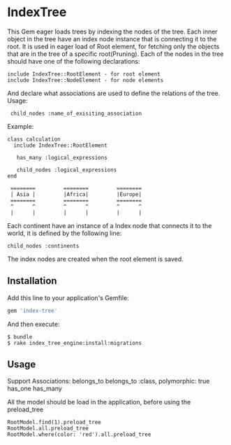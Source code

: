 # IndexTree

This Gem eager loads trees by indexing the nodes of the tree.
Each inner object in the tree have an index node instance that is connecting it to the root.
It is used in eager load of Root element, for fetching only the objects that are in the tree of a specific root(Pruning).
Each of the nodes in the tree should have one of the following declarations:

    include IndexTree::RootElement - for root element
    include IndexTree::NodeElement - for node elements

And declare what associations are used to define the relations of the tree.
Usage:

     child_nodes :name_of_exisiting_association

Example:

    class calculation
      include IndexTree::RootElement

       has_many :logical_expressions

       child_nodes :logical_expressions
    end

     ========         ========         ========
     | Asia |         |Africa|         |Europe|
     ========         ========         ========
     ^      ^         ^      ^         ^      ^
     |      |         |      |         |      |

                       
                       

Each continent have an instance of a Index node that connects it to the world, it is defined by the following line:

    child_nodes :continents

The index nodes are created when the root element is saved.

## Installation

Add this line to your application's Gemfile:

```ruby
gem 'index-tree'
```

And then execute:

    $ bundle
    $ rake index_tree_engine:install:migrations

## Usage

Support Associations:
    belongs_to
    belongs_to :class, polymorphic: true
    has_one
    has_many
    
All the model should be load in the application, before using the preload_tree

    RootModel.find(1).preload_tree
    RootModel.all.preload_tree
    RootModel.where(color: 'red').all.preload_tree
